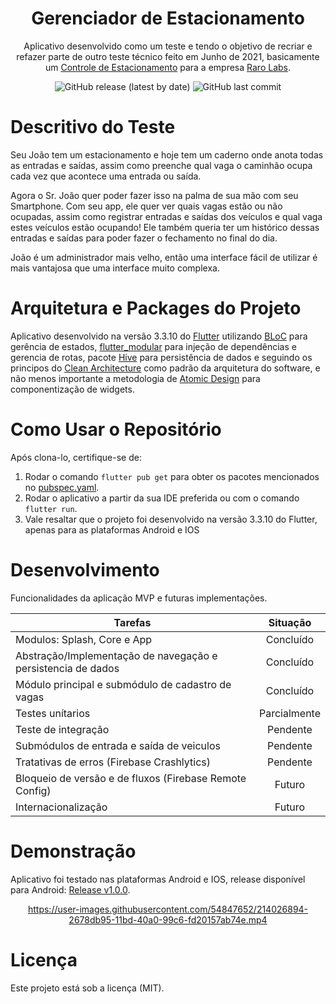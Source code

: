 <h1 align="center">Gerenciador de Estacionamento</h1>

<div align="center">

Aplicativo desenvolvido como um teste e tendo o objetivo de recriar e refazer parte de outro teste técnico feito em Junho de 2021, basicamente um [Controle de Estacionamento](https://github.com/HlfDev/flutter-rarolabs-parking) para a empresa [Raro Labs](https://rarolabs.com.br/).

![GitHub release (latest by date)](https://img.shields.io/github/v/release/schuberty/Todo-Movies)
![GitHub last commit](https://img.shields.io/github/last-commit/schuberty/Todo-Movies?color=yellow)

</div>

# Descritivo do Teste
<p align="left">
  Seu João tem um estacionamento e hoje tem um caderno onde anota todas as entradas e saídas, assim como preenche qual vaga o caminhão ocupa cada vez que acontece uma entrada ou saída.

Agora o Sr. João quer poder fazer isso na palma de sua mão com seu Smartphone. Com seu app, ele quer ver quais vagas estão ou não ocupadas, assim como registrar entradas e saídas dos veículos e qual vaga estes veículos estão ocupando! Ele também queria ter um histórico dessas entradas e saídas para poder fazer o fechamento no final do dia.

João é um administrador mais velho, então uma interface fácil de utilizar é mais vantajosa que uma interface muito complexa.
</p>

# Arquitetura e Packages do Projeto

Aplicativo desenvolvido na versão 3.3.10 do [Flutter](https://flutter.dev) utilizando [BLoC](https://pub.dev/packages/flutter_bloc) para gerência de estados, [flutter_modular](https://pub.dev/packages/flutter_modular) para injeção de dependências e gerencia de rotas, pacote [Hive](https://pub.dev/packages/hive) para persistência de dados e seguindo os principos do [Clean Architecture](https://blog.cleancoder.com/uncle-bob/2012/08/13/the-clean-architecture.html) como padrão da arquitetura do software, e não menos importante a metodologia de [Atomic Design](https://atomicdesign.bradfrost.com/chapter-2/) para componentização de widgets.

# Como Usar o Repositório

Após clona-lo, certifique-se de:

1. Rodar o comando `flutter pub get` para obter os pacotes mencionados no [pubspec.yaml](./pubspec.yaml).
2. Rodar o aplicativo a partir da sua IDE preferida ou com o comando `flutter run`.
3. Vale resaltar que o projeto foi desenvolvido na versão 3.3.10 do Flutter, apenas para as plataformas Android e IOS

# Desenvolvimento

Funcionalidades da aplicação MVP e futuras implementações.

| Tarefas                                          | Situação   |
| ----------------------------------------------- | :---------: |
| Modulos: Splash, Core e App                     | Concluído  |
| Abstração/Implementação de navegação e persistencia de dados  |   Concluído   |
| Módulo principal e submódulo de cadastro de vagas  |  Concluído   |
| Testes unítarios                                 | Parcialmente |
| Teste de integração  |  Pendente   |
| Submódulos de entrada e saída de veiculos      |  Pendente   |
| Tratativas de erros (Firebase Crashlytics)             |  Pendente   |
| Bloqueio de versão e de fluxos (Firebase Remote Config)           |  Futuro   |
| Internacionalização                          |  Futuro   |

# Demonstração

Aplicativo foi testado nas plataformas Android e IOS, release disponível para Android:  [Release v1.0.0](https://github.com/HlfDev/flutter_parking_management/releases/tag/v1.0.0).

<div align="center">

https://user-images.githubusercontent.com/54847652/214026894-2678db95-11bd-40a0-99c6-fd20157ab74e.mp4

</div>

# Licença

Este projeto está sob a licença (MIT).